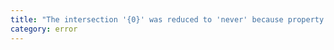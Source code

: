 ```yaml
---
title: "The intersection '{0}' was reduced to 'never' because property '{1}' exists in multiple constituents and is private in some."
category: error
---
```

